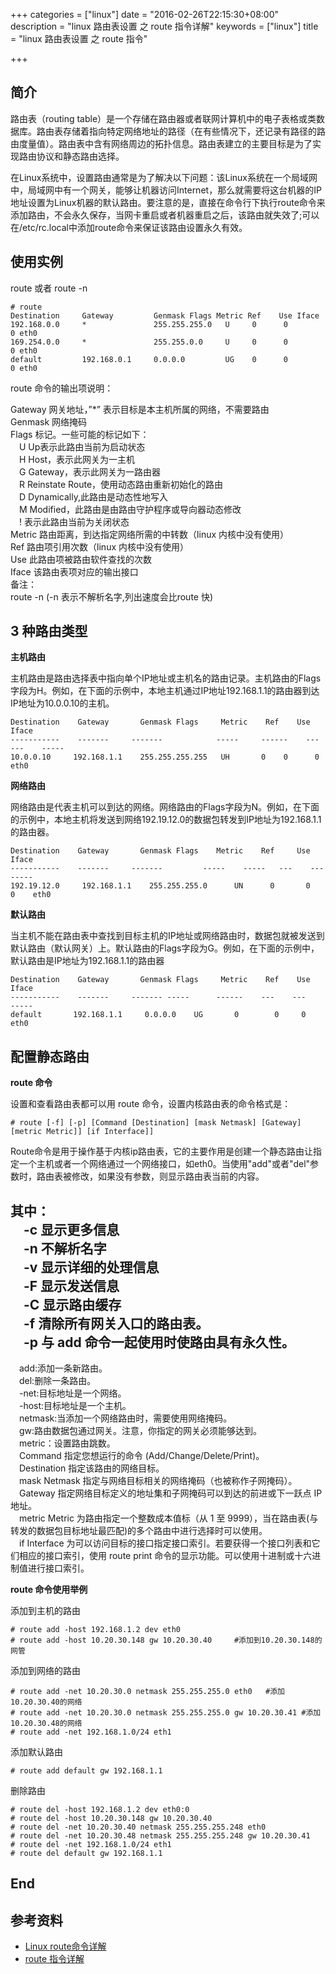 +++
categories = ["linux"]
date = "2016-02-26T22:15:30+08:00"
description = "linux 路由表设置 之 route 指令详解"
keywords = ["linux"]
title = "linux 路由表设置 之 route 指令"

+++


## 简介
路由表（routing table）是一个存储在路由器或者联网计算机中的电子表格或类数据库。路由表存储着指向特定网络地址的路径（在有些情况下，还记录有路径的路由度量值）。路由表中含有网络周边的拓扑信息。路由表建立的主要目标是为了实现路由协议和静态路由选择。

在Linux系统中，设置路由通常是为了解决以下问题：该Linux系统在一个局域网中，局域网中有一个网关，能够让机器访问Internet，那么就需要将这台机器的IP地址设置为Linux机器的默认路由。要注意的是，直接在命令行下执行route命令来添加路由，不会永久保存，当网卡重启或者机器重启之后，该路由就失效了;可以在/etc/rc.local中添加route命令来保证该路由设置永久有效。

## 使用实例

route 或者 route -n
```
# route 
Destination     Gateway         Genmask Flags Metric Ref    Use Iface  
192.168.0.0     *               255.255.255.0   U     0      0        0 eth0  
169.254.0.0     *               255.255.0.0     U     0      0        0 eth0  
default         192.168.0.1     0.0.0.0         UG    0      0        0 eth0 
```
route 命令的输出项说明：  

Gateway 网关地址，”*” 表示目标是本主机所属的网络，不需要路由  
Genmask 网络掩码  
Flags   标记。一些可能的标记如下：  
　U Up表示此路由当前为启动状态  
　H Host，表示此网关为一主机  
　G Gateway，表示此网关为一路由器  
　R Reinstate Route，使用动态路由重新初始化的路由  
　D Dynamically,此路由是动态性地写入  
　M Modified，此路由是由路由守护程序或导向器动态修改  
　! 表示此路由当前为关闭状态  
Metric  路由距离，到达指定网络所需的中转数（linux 内核中没有使用）  
Ref 路由项引用次数（linux 内核中没有使用）   
Use 此路由项被路由软件查找的次数  
Iface   该路由表项对应的输出接口  
备注：  
route -n (-n 表示不解析名字,列出速度会比route 快)

## 3 种路由类型
**主机路由**  

主机路由是路由选择表中指向单个IP地址或主机名的路由记录。主机路由的Flags字段为H。例如，在下面的示例中，本地主机通过IP地址192.168.1.1的路由器到达IP地址为10.0.0.10的主机。
```
Destination    Gateway       Genmask Flags     Metric    Ref    Use    Iface
-----------    -------     -------            -----     ------    ---    ---    -----
10.0.0.10     192.168.1.1    255.255.255.255   UH       0    0      0    eth0
```
**网络路由**  

网络路由是代表主机可以到达的网络。网络路由的Flags字段为N。例如，在下面的示例中，本地主机将发送到网络192.19.12.0的数据包转发到IP地址为192.168.1.1的路由器。
```
Destination    Gateway       Genmask Flags    Metric    Ref     Use    Iface
-----------    -------     -------         -----    -----   ---    ---    -----
192.19.12.0     192.168.1.1    255.255.255.0      UN      0       0     0    eth0
```
**默认路由**  

当主机不能在路由表中查找到目标主机的IP地址或网络路由时，数据包就被发送到默认路由（默认网关）上。默认路由的Flags字段为G。例如，在下面的示例中，默认路由是IP地址为192.168.1.1的路由器
```
Destination    Gateway       Genmask Flags     Metric    Ref    Use    Iface
-----------    -------     ------- -----      ------    ---    ---    -----
default       192.168.1.1     0.0.0.0    UG       0        0     0    eth0
```

## 配置静态路由
**route 命令**

设置和查看路由表都可以用 route 命令，设置内核路由表的命令格式是：
```
# route [-f] [-p] [Command [Destination] [mask Netmask] [Gateway] [metric Metric]] [if Interface]] 
```
Route命令是用于操作基于内核ip路由表，它的主要作用是创建一个静态路由让指定一个主机或者一个网络通过一个网络接口，如eth0。当使用"add"或者"del"参数时，路由表被修改，如果没有参数，则显示路由表当前的内容。

其中：  
　-c 显示更多信息  
　-n 不解析名字  
　-v 显示详细的处理信息  
　-F 显示发送信息   
　-C 显示路由缓存   
　-f 清除所有网关入口的路由表。    
　-p 与 add 命令一起使用时使路由具有永久性。  
-  
　add:添加一条新路由。  
　del:删除一条路由。  
　-net:目标地址是一个网络。  
　-host:目标地址是一个主机。  
　netmask:当添加一个网络路由时，需要使用网络掩码。  
　gw:路由数据包通过网关。注意，你指定的网关必须能够达到。  
　metric：设置路由跳数。  
　Command 指定您想运行的命令 (Add/Change/Delete/Print)。   
　Destination 指定该路由的网络目标。   
　mask Netmask 指定与网络目标相关的网络掩码（也被称作子网掩码）。   
　Gateway 指定网络目标定义的地址集和子网掩码可以到达的前进或下一跃点 IP 地址。   
　metric Metric 为路由指定一个整数成本值标（从 1 至 9999），当在路由表(与转发的数据包目标地址最匹配)的多个路由中进行选择时可以使用。    
　if Interface 为可以访问目标的接口指定接口索引。若要获得一个接口列表和它们相应的接口索引，使用 route print 命令的显示功能。可以使用十进制或十六进制值进行接口索引。

**route 命令使用举例**

添加到主机的路由
```
# route add -host 192.168.1.2 dev eth0 
# route add -host 10.20.30.148 gw 10.20.30.40     #添加到10.20.30.148的网管
```
添加到网络的路由
```
# route add -net 10.20.30.0 netmask 255.255.255.0 eth0   #添加10.20.30.40的网络
# route add -net 10.20.30.0 netmask 255.255.255.0 gw 10.20.30.41 #添加10.20.30.48的网络
# route add -net 192.168.1.0/24 eth1
```
添加默认路由
```
# route add default gw 192.168.1.1
```
删除路由
```
# route del -host 192.168.1.2 dev eth0:0
# route del -host 10.20.30.148 gw 10.20.30.40
# route del -net 10.20.30.40 netmask 255.255.255.248 eth0
# route del -net 10.20.30.48 netmask 255.255.255.248 gw 10.20.30.41
# route del -net 192.168.1.0/24 eth1
# route del default gw 192.168.1.1
```

## End

## 参考资料

+ [Linux route命令详解](http://www.2cto.com/net/201503/386381.html)
+ [route 指令详解](http://blog.csdn.net/vevenlcf/article/details/48026965)